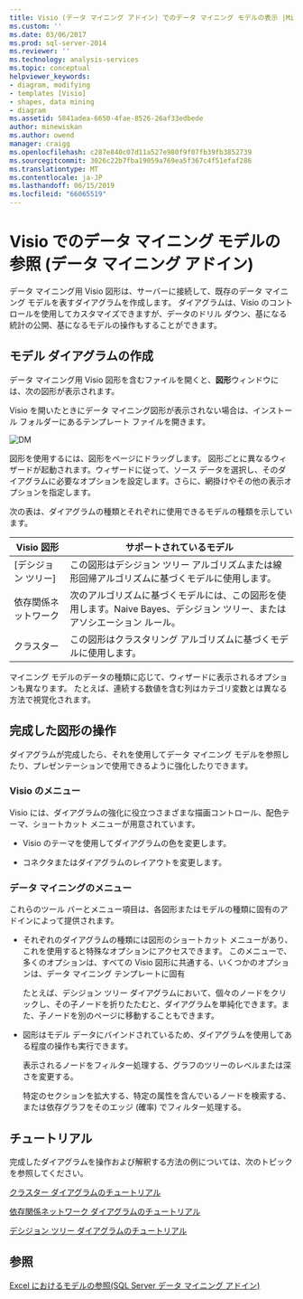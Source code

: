```yaml
---
title: Visio (データ マイニング アドイン) でのデータ マイニング モデルの表示 |Microsoft Docs
ms.custom: ''
ms.date: 03/06/2017
ms.prod: sql-server-2014
ms.reviewer: ''
ms.technology: analysis-services
ms.topic: conceptual
helpviewer_keywords:
- diagram, modifying
- templates [Visio]
- shapes, data mining
- diagram
ms.assetid: 5841adea-6650-4fae-8526-26af33edbede
author: minewiskan
ms.author: owend
manager: craigg
ms.openlocfilehash: c287e840c07d11a527e980f9f07fb39fb3852739
ms.sourcegitcommit: 3026c22b7fba19059a769ea5f367c4f51efaf286
ms.translationtype: MT
ms.contentlocale: ja-JP
ms.lasthandoff: 06/15/2019
ms.locfileid: "66065519"
---
```

# <a name="viewing-data-mining-models-in-visio-data-mining-add-ins"></a>Visio でのデータ マイニング モデルの参照 (データ マイニング アドイン)
  データ マイニング用 Visio 図形は、サーバーに接続して、既存のデータ マイニング モデルを表すダイアグラムを作成します。 ダイアグラムは、Visio のコントロールを使用してカスタマイズできますが、データのドリル ダウン、基になる統計の公開、基になるモデルの操作もすることができます。  
  
## <a name="building-a-model-diagram"></a>モデル ダイアグラムの作成  
 データ マイニング用 Visio 図形を含むファイルを開くと、**図形**ウィンドウには、次の図形が表示されます。  
  
 Visio を開いたときにデータ マイニング図形が表示されない場合は、インストール フォルダーにあるテンプレート ファイルを開きます。  
  
 ![DM](media/dm-stencil.gif "DM")  
  
 図形を使用するには、図形をページにドラッグします。 図形ごとに異なるウィザードが起動されます。ウィザードに従って、ソース データを選択し、そのダイアグラムに必要なオプションを設定します。さらに、網掛けやその他の表示オプションを指定します。  
  
 次の表は、ダイアグラムの種類とそれぞれに使用できるモデルの種類を示しています。  
  
|Visio 図形|サポートされているモデル|  
|-----------------|----------------------|  
|[デシジョン ツリー]|この図形はデシジョン ツリー アルゴリズムまたは線形回帰アルゴリズムに基づくモデルに使用します。|  
|依存関係ネットワーク|次のアルゴリズムに基づくモデルには、この図形を使用します。Naive Bayes、デシジョン ツリー、またはアソシエーション ルール。|  
|クラスター|この図形はクラスタリング アルゴリズムに基づくモデルに使用します。|  
  
 マイニング モデルのデータの種類に応じて、ウィザードに表示されるオプションも異なります。 たとえば、連続する数値を含む列はカテゴリ変数とは異なる方法で視覚化されます。  
  
## <a name="working-with-completed-shapes"></a>完成した図形の操作  
 ダイアグラムが完成したら、それを使用してデータ マイニング モデルを参照したり、プレゼンテーションで使用できるように強化したりできます。  
  
### <a name="visio-menus"></a>Visio のメニュー  
 Visio には、ダイアグラムの強化に役立つさまざまな描画コントロール、配色テーマ、ショートカット メニューが用意されています。  
  
-   Visio のテーマを使用してダイアグラムの色を変更します。  
  
-   コネクタまたはダイアグラムのレイアウトを変更します。  
  
### <a name="data-mining-menus"></a>データ マイニングのメニュー  
 これらのツール バーとメニュー項目は、各図形またはモデルの種類に固有のアドインによって提供されます。  
  
-   それぞれのダイアグラムの種類には図形のショートカット メニューがあり、これを使用すると特殊なオプションにアクセスできます。 このメニューで、多くのオプションは、すべての Visio 図形に共通する、いくつかのオプションは、データ マイニング テンプレートに固有  
  
     たとえば、デシジョン ツリー ダイアグラムにおいて、個々のノードをクリックし、その子ノードを折りたたむと、ダイアグラムを単純化できます。また、子ノードを別のページに移動することもできます。  
  
-   図形はモデル データにバインドされているため、ダイアグラムを使用してある程度の操作も実行できます。  
  
     表示されるノードをフィルター処理する、グラフのツリーのレベルまたは深さを変更する。  
  
     特定のセクションを拡大する、特定の属性を含んでいるノードを検索する、または依存グラフをそのエッジ (確率) でフィルター処理する。  
  
## <a name="walkthroughs"></a>チュートリアル  
 完成したダイアグラムを操作および解釈する方法の例については、次のトピックを参照してください。  
  
 [クラスター ダイアグラムのチュートリアル](cluster-diagram-walkthrough-data-mining-add-ins.md)  
  
 [依存関係ネットワーク ダイアグラムのチュートリアル](dependency-network-diagram-walkthrough-data-mining-add-ins.md)  
  
 [デシジョン ツリー ダイアグラムのチュートリアル](decision-tree-diagram-walkthrough-data-mining-add-ins.md)  
  
## <a name="see-also"></a>参照  
 [Excel におけるモデルの参照&#40;SQL Server データ マイニング アドイン&#41;](browsing-models-in-excel-sql-server-data-mining-add-ins.md)  
  
  
